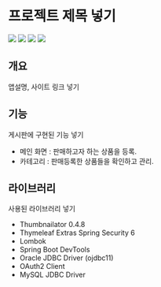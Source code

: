 # 프로젝트 제목 넣기

<p>
  <img src="https://img.shields.io/badge/SpringBoot-\?style=flat-square&logo=springboot&logoColor=black"/>
  <img src="https://img.shields.io/badge/thymeleaf-005F0F?style=flat-square&logo=thymeleaf&logoColor=black"/>
    <img src="https://img.shields.io/badge/bootstrap-7952B3?style=flat-square&logo=bootstrap&logoColor=black"/>
    <img src="https://img.shields.io/badge/oracle-F80000?style=flat-square&logo=oracle&logoColor=black"/>

</p>

## 개요

앱설명, 사이트 링크 넣기

## 기능

게시판에 구현된 기능 넣기

- 메인 화면 : 판매하고자 하는 상품을 등록.
- 카테고리 : 판매등록한 상품들을 확인하고 관리.

## 라이브러리

사용된 라이브러리 넣기

- Thumbnailator 0.4.8
- Thymeleaf Extras Spring Security 6
- Lombok
- Spring Boot DevTools
- Oracle JDBC Driver (ojdbc11)
- OAuth2 Client 
- MySQL JDBC Driver


